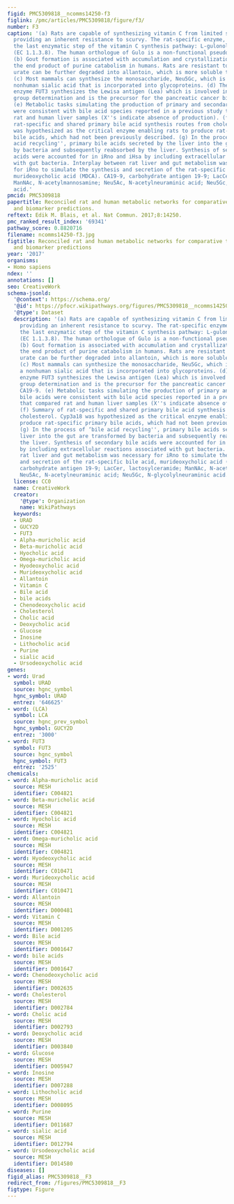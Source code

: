 ```yaml
---
figid: PMC5309818__ncomms14250-f3
figlink: /pmc/articles/PMC5309818/figure/f3/
number: F3
caption: '(a) Rats are capable of synthesizing vitamin C from limited substrates,
  providing an inherent resistance to scurvy. The rat-specific enzyme, Gulo, catalyses
  the last enzymatic step of the vitamin C synthesis pathway: L-gulonolactone oxidase
  (EC 1.1.3.8). The human orthologue of Gulo is a non-functional pseudogene (GULOP).
  (b) Gout formation is associated with accumulation and crystallization of urate,
  the end product of purine catabolism in humans. Rats are resistant to gout, because
  urate can be further degraded into allantoin, which is more soluble than urate.
  (c) Most mammals can synthesize the monosaccharide, Neu5Gc, which is known as a
  nonhuman sialic acid that is incorporated into glycoproteins. (d) The human-specific
  enzyme FUT3 synthesizes the Lewisa antigen (Lea) which is involved in Lewis blood
  group determination and is the precursor for the pancreatic cancer biomarker, CA19-9.
  (e) Metabolic tasks simulating the production of primary and secondary bile acids
  were consistent with bile acid species reported in a previous study that compared
  rat and human liver samples (X''s indicate absence of production). (f) Summary of
  rat-specific and shared primary bile acid synthesis routes from cholesterol. Cyp3a18
  was hypothesized as the critical enzyme enabling rats to produce rat-specific primary
  bile acids, which had not been previously described. (g) In the process of ‘bile
  acid recycling'', primary bile acids secreted by the liver into the gut are transformed
  by bacteria and subsequently reabsorbed by the liver. Synthesis of secondary bile
  acids were accounted for in iRno and iHsa by including extracellular reactions associated
  with gut bacteria. Interplay between rat liver and gut metabolism was necessary
  for iRno to simulate the synthesis and secretion of the rat-specific bile acid,
  murideoxycholic acid (MDCA). CA19-9, carbohydrate antigen 19-9; LacCer, lactosylceramide;
  ManNAc, N-acetylmannosamine; Neu5Ac, N-acetylneuraminic acid; Neu5Gc, N-glycolylneuraminic
  acid.'
pmcid: PMC5309818
papertitle: Reconciled rat and human metabolic networks for comparative toxicogenomics
  and biomarker predictions.
reftext: Edik M. Blais, et al. Nat Commun. 2017;8:14250.
pmc_ranked_result_index: '69341'
pathway_score: 0.8820716
filename: ncomms14250-f3.jpg
figtitle: Reconciled rat and human metabolic networks for comparative toxicogenomics
  and biomarker predictions
year: '2017'
organisms:
- Homo sapiens
ndex: ''
annotations: []
seo: CreativeWork
schema-jsonld:
  '@context': https://schema.org/
  '@id': https://pfocr.wikipathways.org/figures/PMC5309818__ncomms14250-f3.html
  '@type': Dataset
  description: '(a) Rats are capable of synthesizing vitamin C from limited substrates,
    providing an inherent resistance to scurvy. The rat-specific enzyme, Gulo, catalyses
    the last enzymatic step of the vitamin C synthesis pathway: L-gulonolactone oxidase
    (EC 1.1.3.8). The human orthologue of Gulo is a non-functional pseudogene (GULOP).
    (b) Gout formation is associated with accumulation and crystallization of urate,
    the end product of purine catabolism in humans. Rats are resistant to gout, because
    urate can be further degraded into allantoin, which is more soluble than urate.
    (c) Most mammals can synthesize the monosaccharide, Neu5Gc, which is known as
    a nonhuman sialic acid that is incorporated into glycoproteins. (d) The human-specific
    enzyme FUT3 synthesizes the Lewisa antigen (Lea) which is involved in Lewis blood
    group determination and is the precursor for the pancreatic cancer biomarker,
    CA19-9. (e) Metabolic tasks simulating the production of primary and secondary
    bile acids were consistent with bile acid species reported in a previous study
    that compared rat and human liver samples (X''s indicate absence of production).
    (f) Summary of rat-specific and shared primary bile acid synthesis routes from
    cholesterol. Cyp3a18 was hypothesized as the critical enzyme enabling rats to
    produce rat-specific primary bile acids, which had not been previously described.
    (g) In the process of ‘bile acid recycling'', primary bile acids secreted by the
    liver into the gut are transformed by bacteria and subsequently reabsorbed by
    the liver. Synthesis of secondary bile acids were accounted for in iRno and iHsa
    by including extracellular reactions associated with gut bacteria. Interplay between
    rat liver and gut metabolism was necessary for iRno to simulate the synthesis
    and secretion of the rat-specific bile acid, murideoxycholic acid (MDCA). CA19-9,
    carbohydrate antigen 19-9; LacCer, lactosylceramide; ManNAc, N-acetylmannosamine;
    Neu5Ac, N-acetylneuraminic acid; Neu5Gc, N-glycolylneuraminic acid.'
  license: CC0
  name: CreativeWork
  creator:
    '@type': Organization
    name: WikiPathways
  keywords:
  - URAD
  - GUCY2D
  - FUT3
  - Alpha-muricholic acid
  - Beta-muricholic acid
  - Hyocholic acid
  - Omega-muricholic acid
  - Hyodeoxycholic acid
  - Murideoxycholic acid
  - Allantoin
  - Vitamin C
  - Bile acid
  - bile acids
  - Chenodeoxycholic acid
  - Cholesterol
  - Cholic acid
  - Deoxycholic acid
  - Glucose
  - Inosine
  - Lithocholic acid
  - Purine
  - sialic acid
  - Ursodeoxycholic acid
genes:
- word: Urad
  symbol: URAD
  source: hgnc_symbol
  hgnc_symbol: URAD
  entrez: '646625'
- word: (LCA)
  symbol: LCA
  source: hgnc_prev_symbol
  hgnc_symbol: GUCY2D
  entrez: '3000'
- word: FUT3
  symbol: FUT3
  source: hgnc_symbol
  hgnc_symbol: FUT3
  entrez: '2525'
chemicals:
- word: Alpha-muricholic acid
  source: MESH
  identifier: C004821
- word: Beta-muricholic acid
  source: MESH
  identifier: C004821
- word: Hyocholic acid
  source: MESH
  identifier: C004821
- word: Omega-muricholic acid
  source: MESH
  identifier: C004821
- word: Hyodeoxycholic acid
  source: MESH
  identifier: C010471
- word: Murideoxycholic acid
  source: MESH
  identifier: C010471
- word: Allantoin
  source: MESH
  identifier: D000481
- word: Vitamin C
  source: MESH
  identifier: D001205
- word: Bile acid
  source: MESH
  identifier: D001647
- word: bile acids
  source: MESH
  identifier: D001647
- word: Chenodeoxycholic acid
  source: MESH
  identifier: D002635
- word: Cholesterol
  source: MESH
  identifier: D002784
- word: Cholic acid
  source: MESH
  identifier: D002793
- word: Deoxycholic acid
  source: MESH
  identifier: D003840
- word: Glucose
  source: MESH
  identifier: D005947
- word: Inosine
  source: MESH
  identifier: D007288
- word: Lithocholic acid
  source: MESH
  identifier: D008095
- word: Purine
  source: MESH
  identifier: D011687
- word: sialic acid
  source: MESH
  identifier: D012794
- word: Ursodeoxycholic acid
  source: MESH
  identifier: D014580
diseases: []
figid_alias: PMC5309818__F3
redirect_from: /figures/PMC5309818__F3
figtype: Figure
---
```

